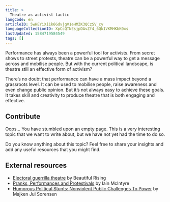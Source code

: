 ```yaml
---
title: >
  Theatre as activist tactic
langCode: en
articleID: 5wHEYiXi1k6GdvjgV1eHMZK3QCzSV_cy
languageCollectionID: XpCcQTNEsjpDAvZf4_6Qk1VKMHKbK0xs
lastUpdated: 1584719584549
tags: []
---
```


Performance has always been a powerful tool for activists. From secret shows to street protests, theatre can be a powerful way to get a message across and mobilise people. But with the current political landscape, is theatre still an effective form of activism?

There’s no doubt that performance can have a mass impact beyond a grassroots level. It can be used to mobilise people, raise awareness and even change public opinion. But it’s not always easy to achieve these goals. It takes skill and creativity to produce theatre that is both engaging and effective.

## **Contribute**

Oops… You have stumbled upon an empty page. This is a very interesting topic that we want to write about, but we have not yet had the time to do so.

Do you know anything about this topic? Feel free to share your insights and add any useful resources that you might find.

## External resources

-   [Electoral guerrilla theatre](https://beautifulrising.org/tool/electoral-guerrilla-theatre) by Beautiful Rising
-   [Pranks, Performances and Protestivals](https://commonslibrary.org/pranks-performances-and-protestivals-public-events/) by Iain McIntyre
-   [Humorous Political Stunts: Nonviolent Public Challenges To Power](https://commonslibrary.org/humorous-political-stunts-nonviolent-public-challenges-to-power/) by Majken Jul Sorensen